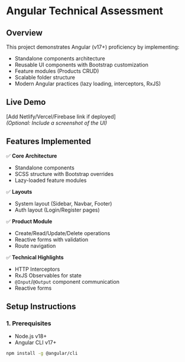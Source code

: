# Angular Technical Assessment

## Overview

This project demonstrates Angular (v17+) proficiency by implementing:

- Standalone components architecture
- Reusable UI components with Bootstrap customization
- Feature modules (Products CRUD)
- Scalable folder structure
- Modern Angular practices (lazy loading, interceptors, RxJS)

## Live Demo

[Add Netlify/Vercel/Firebase link if deployed]  
_(Optional: Include a screenshot of the UI)_

## Features Implemented

✅ **Core Architecture**

- Standalone components
- SCSS structure with Bootstrap overrides
- Lazy-loaded feature modules

✅ **Layouts**

- System layout (Sidebar, Navbar, Footer)
- Auth layout (Login/Register pages)

✅ **Product Module**

- Create/Read/Update/Delete operations
- Reactive forms with validation
- Route navigation

✅ **Technical Highlights**

- HTTP Interceptors
- RxJS Observables for state
- `@Input`/`@Output` component communication
- Reactive forms

## Setup Instructions

### 1. Prerequisites

- Node.js v18+
- Angular CLI v17+

```bash
npm install -g @angular/cli
```
